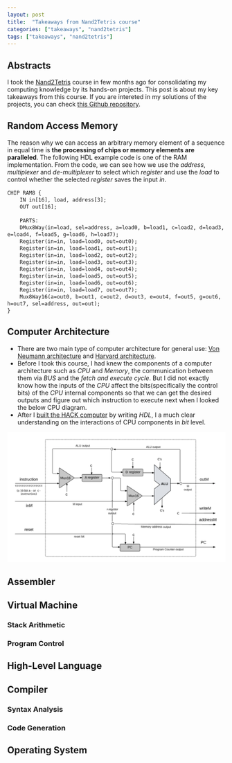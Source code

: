 ```yaml
---
layout: post
title:  "Takeaways from Nand2Tetris course"
categories: ["takeaways", "nand2tetris"]
tags: ["takeaways", "nand2tetris"]
---
```


## Abstracts

I took the [Nand2Tetris](https://www.coursera.org/learn/build-a-computer) course in few months ago for consolidating my computing knowledge by its hands-on projects. This post is about my key takeaways from this course. If you are intereted in my solutions of the projects, you can check [this Github repository](https://github.com/timyiu478/nand2tetris).

## Random Access Memory

The reason why we can access an arbitrary memory element of a sequence in equal time is **the processing of chips or memory elements are paralleled**. The following HDL example code is one of the RAM implementation. From the code, we can see how we use the *address*, *multiplexer* and *de-multiplexer* to select which *register* and use the *load* to control whether the selected *register* saves the input *in*.


```
CHIP RAM8 {
    IN in[16], load, address[3];
    OUT out[16];

    PARTS:
    DMux8Way(in=load, sel=address, a=load0, b=load1, c=load2, d=load3, e=load4, f=load5, g=load6, h=load7);
    Register(in=in, load=load0, out=out0);
    Register(in=in, load=load1, out=out1);
    Register(in=in, load=load2, out=out2);
    Register(in=in, load=load3, out=out3);
    Register(in=in, load=load4, out=out4);
    Register(in=in, load=load5, out=out5);
    Register(in=in, load=load6, out=out6);
    Register(in=in, load=load7, out=out7);
    Mux8Way16(a=out0, b=out1, c=out2, d=out3, e=out4, f=out5, g=out6, h=out7, sel=address, out=out);
}
```

## Computer Architecture

- There are two main type of computer architecture for general use: [Von Neumann architecture](https://en.wikipedia.org/wiki/Von_Neumann_architecture) and [Harvard architecture](https://en.wikipedia.org/wiki/Harvard_architecture).
- Before I took this course, I had knew the components of a computer architecture such as *CPU* and *Memory*, the communication between them via *BUS* and the *fetch and execute cycle*. But I did not exactly know how the inputs of the *CPU* affect the bits(specifically the control bits) of the *CPU* internal components so that we can get the desired outputs and figure out which instruction to execute next when I looked the below CPU diagram.
- After I [built the HACK computer](https://github.com/timyiu478/nand2tetris/blob/main/projects/05/CPU.hdl) by writing *HDL*, I a much clear understanding on the interactions of CPU components in *bit* level.

![computer_architecture](/assets/img/nand2tetris/cpu.png)

## Assembler

## Virtual Machine

### Stack Arithmetic

### Program Control

## High-Level Language

## Compiler

### Syntax Analysis

### Code Generation

## Operating System
